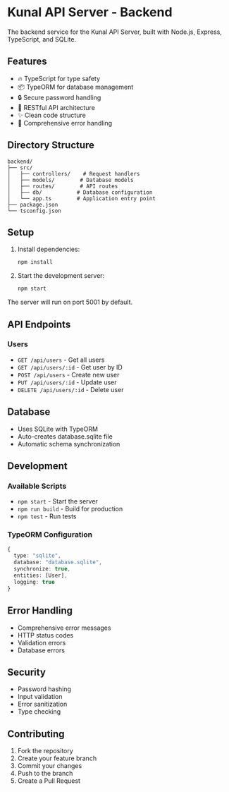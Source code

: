 # Kunal API Server - Backend

The backend service for the Kunal API Server, built with Node.js, Express, TypeScript, and SQLite.

## Features

- 🔥 TypeScript for type safety
- 📦 TypeORM for database management
- 🔒 Secure password handling
- 🚀 RESTful API architecture
- ✨ Clean code structure
- 📝 Comprehensive error handling

## Directory Structure

```
backend/
├── src/
│   ├── controllers/    # Request handlers
│   ├── models/        # Database models
│   ├── routes/        # API routes
│   ├── db/           # Database configuration
│   └── app.ts        # Application entry point
├── package.json
└── tsconfig.json
```

## Setup

1. Install dependencies:
   ```bash
   npm install
   ```

2. Start the development server:
   ```bash
   npm start
   ```

The server will run on port 5001 by default.

## API Endpoints

### Users

- `GET /api/users` - Get all users
- `GET /api/users/:id` - Get user by ID
- `POST /api/users` - Create new user
- `PUT /api/users/:id` - Update user
- `DELETE /api/users/:id` - Delete user

## Database

- Uses SQLite with TypeORM
- Auto-creates database.sqlite file
- Automatic schema synchronization

## Development

### Available Scripts

- `npm start` - Start the server
- `npm run build` - Build for production
- `npm test` - Run tests

### TypeORM Configuration

```typescript
{
  type: "sqlite",
  database: "database.sqlite",
  synchronize: true,
  entities: [User],
  logging: true
}
```

## Error Handling

- Comprehensive error messages
- HTTP status codes
- Validation errors
- Database errors

## Security

- Password hashing
- Input validation
- Error sanitization
- Type checking

## Contributing

1. Fork the repository
2. Create your feature branch
3. Commit your changes
4. Push to the branch
5. Create a Pull Request